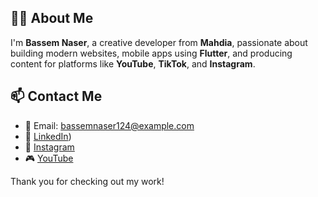 
## 👨‍💻 About Me

I'm **Bassem Naser**, a creative developer from **Mahdia**, passionate about building modern websites, mobile apps using **Flutter**, and producing content for platforms like **YouTube**, **TikTok**, and **Instagram**.

## 📫 Contact Me

- 📧 Email: bassemnaser124@example.com  
- 🔗 [LinkedIn](https://www.linkedin.com/in/bassem-naser-462249265/))  
- 📸 [Instagram](https://www.instagram.com/bassem_nasr_/)  
- 🎮 [YouTube](https://www.youtube.com/@B9XY)



Thank you for checking out my work!
